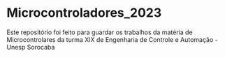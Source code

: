 # Microcontroladores_2023
Este repositório foi feito para guardar os trabalhos da matéria de Microcontrolares da turma XIX de Engenharia de Controle e Automação - Unesp Sorocaba
